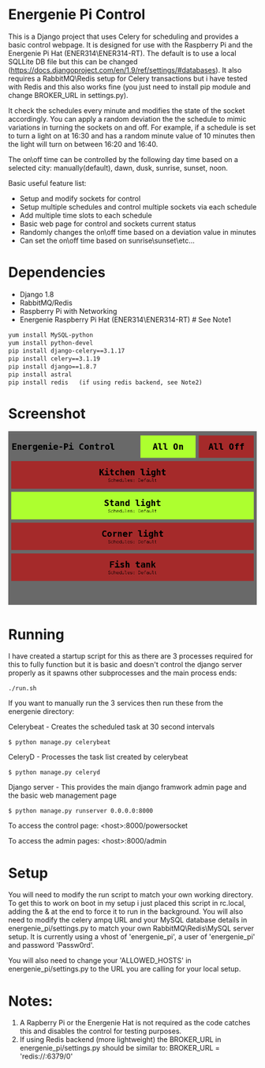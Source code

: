 # Energenie Pi Control

This is a Django project that uses Celery for scheduling and provides a basic control webpage.  It is designed for use with the Raspberry Pi and the Energenie Pi Hat (ENER314\ENER314-RT).  The default is to use a local SQLLite DB file but this can be changed (https://docs.djangoproject.com/en/1.9/ref/settings/#databases). It also requires a RabbitMQ\Redis setup for Celery transactions but i have tested with Redis and this also works fine (you just need to install pip module and change BROKER_URL in settings.py).

It check the schedules every minute and modifies the state of the socket accordingly.  You can apply a random deviation the the schedule to mimic variations in turning the sockets on and off.  For example, if a schedule is set to turn a light on at 16:30 and has a random minute value of 10 minutes then the light will turn on between 16:20 and 16:40.

The on\off time can be controlled by the following day time based on a selected city: manually(default), dawn, dusk, sunrise, sunset, noon.

Basic useful feature list:

 * Setup and modify sockets for control
 * Setup multiple schedules and control multiple sockets via each schedule
 * Add multiple time slots to each schedule
 * Basic web page for control and sockets current status
 * Randomly changes the on\off time based on a deviation value in minutes
 * Can set the on\off time based on sunrise\sunset\etc...

# Dependencies

 * Django 1.8
 * RabbitMQ/Redis
 * Raspberry Pi with Networking
 * Energenie Raspberry Pi Hat (ENER314\ENER314-RT)   # See Note1
 
```
yum install MySQL-python
yum install python-devel
pip install django-celery==3.1.17
pip install celery==3.1.19
pip install django==1.8.7
pip install astral
pip install redis   (if using redis backend, see Note2)
```

# Screenshot

![Alt text](/screenshot.png?raw=true "Control page")



# Running

I have created a startup script for this as there are 3 processes required for this to fully function but it is basic and doesn't control the django server properly as it spawns other subprocesses and the main process ends:
```
./run.sh
```
If you want to manually run the 3 services then run these from the energenie directory:

Celerybeat - Creates the scheduled task at 30 second intervals
```
$ python manage.py celerybeat
```
CeleryD - Processes the task list created by celerybeat
```
$ python manage.py celeryd
```
Django server - This provides the main django framwork admin page and the basic web management page
```
$ python manage.py runserver 0.0.0.0:8000
```

To access the control page:
\<host\>:8000/powersocket

To access the admin pages:
\<host\>:8000/admin

# Setup
You will need to modify the run script to match your own working directory.  To get this to work on boot in my setup i just placed this script in rc.local, adding the & at the end to force it to run in the background.  You will also need to modify the celery ampq URL and your MySQL database details in energenie_pi/settings.py to match your own RabbitMQ\Redis\MySQL server setup.  It is currently using a vhost of 'energenie_pi', a user of 'energenie_pi' and password 'Passw0rd'.

You will also need to change your 'ALLOWED_HOSTS' in energenie_pi/settings.py to the URL you are calling for your local setup.

# Notes:

1. A Rapberry Pi or the Energenie Hat is not required as the code catches this and disables the control for testing purposes.
2. If using Redis backend (more lightweight) the BROKER_URL in energenie_pi/settings.py should be similar to: BROKER_URL = 'redis://<host>:6379/0'
